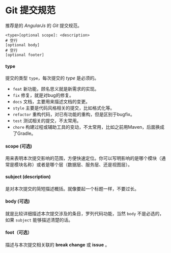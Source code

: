 # Git 提交规范

推荐是的 *AngularJs* 的 *Git* 提交规范。

```
<type>[optional scope]: <description>
# 空行
[optional body]
# 空行
[optional footer]

```

#### type

提交的类型 `type`，每次提交的 *type* 是必须的。

- `feat` 新功能，顾名思义就是新需求的实现。
- `fix` 修复，就是对bug的修复。
- `docs` 文档，主要用来描述文档的变更。
- `style` 主要是代码风格相关的提交，比如格式化等。
- `refactor` 重构代码，对已有功能的重构，但是区别于bugfix。
- `test` 测试相关的提交，不太常用。
- `chore` 构建过程或辅助工具的变动，不太常用，比如之前用Maven，后面换成了Gradle。

#### scope (可选)

用来表明本次提交影响的范围，方便快速定位。你可以写明影响的是哪个模块（通常是模块名称）或者是哪个层（数据层、服务层、还是视图层）。

#### subject (description)

是对本次提交的简短描述概括。就像要起一个标题一样，不要过长。

#### body (可选)

就是比较详细描述本次提交涉及的条目，罗列代码功能，当然 `body` 不是必选的，如果 `subject` 能够描述清楚的话。

#### foot（可选）

描述与本次提交相关联的 **break change** 或 **issue** 。